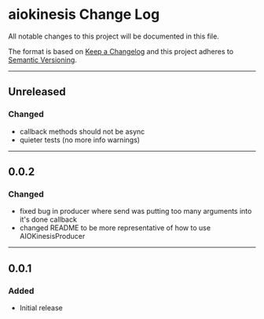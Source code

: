 # aiokinesis Change Log

All notable changes to this project will be documented in this file.

The format is based on [Keep a Changelog](http://keepachangelog.com/) and this project adheres to [Semantic Versioning](http://semver.org/).

---

## Unreleased

### Changed

- callback methods should not be async
- quieter tests (no more info warnings)

---

## 0.0.2

### Changed

- fixed bug in producer where send was putting too many arguments into it's done callback
- changed README to be more representative of how to use AIOKinesisProducer

---

## 0.0.1

### Added

- Initial release